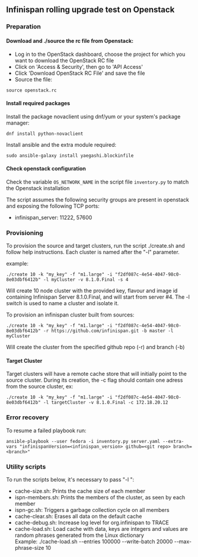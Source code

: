 ## Infinispan rolling upgrade test on Openstack

### Preparation

#### Download and ./source the rc file from Openstack:    

* Log in to the OpenStack dashboard, choose the project for which you want to download the OpenStack RC file
* Click on 'Access & Security', then go to 'API Access'
* Click 'Download OpenStack RC File' and save the file
* Source the file:

```
source openstack.rc
```

#### Install required packages 

Install the package novaclient using dnf/yum or your system's package manager:  

```
dnf install python-novaclient  
```

Install ansible and the extra module required:  

```
sudo ansible-galaxy install yaegashi.blockinfile  
```

#### Check openstack configuration

Check the variable ```OS_NETWORK_NAME``` in the script file ```inventory.py``` to 
match the Openstack installation

The script assumes the following security groups are present in openstack and exposing the following TCP ports:

* infinispan_server: 11222, 57600


### Provisioning

To provision the source and target clusters, run the script ./create.sh and follow help instructions. Each cluster is named after the "-l" parameter. 

example:

```
./create 10 -k "my_key" -f "m1.large" -i "f2df087c-4e54-4047-98c0-8e03dbf6412b" -l myCluster -v 8.1.0.Final -s 4
```

Will create 10 node cluster with the provided key, flavour and image id containing Infinispan Server 8.1.0.Final, and will start from server #4. 
The -l switch is used to name a cluster and isolate it.

To provision an infinispan cluster built from sources:

```
./create 10 -k "my_key" -f "m1.large" -i "f2df087c-4e54-4047-98c0-8e03dbf6412b" -r https://github.com/infinispan.git -b master -l myCluster
```

Will create the cluster from the specified github repo (-r) and branch (-b) 

#### Target Cluster

Target clusters will have a remote cache store that will initially point to the source cluster. During its creation, the -c flag should contain one adress from the source cluster, ex:  

```
./create 10 -k "my_key" -f "m1.large" -i "f2df087c-4e54-4047-98c0-8e03dbf6412b" -l targetCluster -v 8.1.0.Final -c 172.18.20.12 
```

### Error recovery

To resume a failed playbook run:

```
ansible-playbook --user fedora -i inventory.py server.yaml --extra-vars "infinispanVersion=<infinispan_version> github=<git repo> branch=<branch>"
```

### Utility scripts

To run the scripts below, it's necessary to pass "-l <clusterName>": 

* cache-size.sh:   Prints the cache size of each member
* ispn-members.sh: Prints the members of the cluster, as seen by each member
* ispn-gc.sh:      Triggers a garbage collection cycle on all members
* cache-clear.sh:  Erases all data on the default cache
* cache-debug.sh:  Increase log level for org.infinispan to TRACE
* cache-load.sh:   Load cache with data, keys are integers and values are random phrases generated from the Linux dictionary  
                   Example: ./cache-load.sh --entries 100000 --write-batch 20000 --max-phrase-size 10
